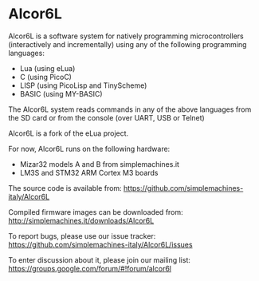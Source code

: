 Alcor6L
=======

Alcor6L is a software system for natively programming
microcontrollers (interactively and incrementally) using
any of the following programming languages:

* Lua (using eLua)
* C (using PicoC)
* LISP (using PicoLisp and TinyScheme)
* BASIC (using MY-BASIC)

The Alcor6L system reads commands in any of the above
languages from the SD card or from the console (over UART,
USB or Telnet)

Alcor6L is a fork of the eLua project.

For now, Alcor6L runs on the following hardware:

* Mizar32 models A and B from simplemachines.it
* LM3S and STM32 ARM Cortex M3 boards

The source code is available from:
https://github.com/simplemachines-italy/Alcor6L

Compiled firmware images can be downloaded from:
http://simplemachines.it/downloads/Alcor6L

To report bugs, please use our issue tracker:
https://github.com/simplemachines-italy/Alcor6L/issues

To enter discussion about it, please join our mailing list:
https://groups.google.com/forum/#!forum/alcor6l
